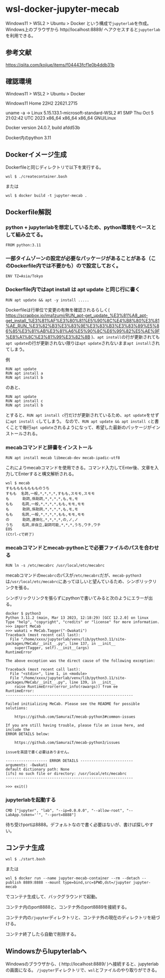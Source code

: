 # wsl-docker-jupyter-mecab

Windows11 > WSL2 > Ubuntu > Docker という構成で`jupyterlab`を作成。
Windows上のブラウザから http//localhost:8889/ へアクセスすると`jupyterlab`を利用できる。


## 参考文献

https://qiita.com/kojiue/items/f04443fcf1e0b4ddb31b


## 確認環境

Windows11 > WSL2 > Ubuntu > Docker

Windows11 Home 22H2 22621.2715

uname -a → Linux 5.15.133.1-microsoft-standard-WSL2 #1 SMP Thu Oct 5 21:02:42 UTC 2023 x86_64 x86_64 x86_64 GNU/Linux

Docker version 24.0.7, build afdd53b

Docker内のpython 3.11


## Dockerイメージ生成

Dockerfileと同じディレクトリで以下を実行する。

```
wsl $ ./createcontainer.bash
```

または

```
wsl $ docker build -t jupyter-mecab .
```


## Dockerfile解説

### python + jupyterlabを想定しているため、python環境をベースとして組み立てる。

```
FROM python:3.11
```

### 一部タイムゾーンの設定が必要なパッケージがあることがある（このDockerfile内では不要かも）ので設定しておく。

```
ENV TZ=Asia/Tokyo
```

### Dockerfile内ではapt install は apt update と同じ行に書く

```
RUN apt update && apt -y install .....
```

Dockerfileは行単位で変更の有無を確認されるらしく( https://scrapbox.io/ima1zumi/RUN_apt-get_update_%E3%81%A8_apt-get_install_%E3%81%AF%E3%80%81%E5%90%8C%E4%B8%80%E3%81%AE_RUN_%E3%82%B3%E3%83%9E%E3%83%B3%E3%83%89%E5%86%85%E3%81%AB%E3%81%A6%E5%90%8C%E6%99%82%E5%AE%9F%E8%A1%8C%E3%81%99%E3%82%8B )、`apt install`の行が更新されても`apt update`の行が更新されない限りは`apt update`されないまま`apt install`されてしまう。

例

```
RUN apt update
RUN apt install a
RUN apt install b
```

のあと、

```
RUN apt update
RUN apt install c
RUN apt install b
```

とすると、`RUN apt install c`行だけが更新されているため、`apt update`をせずに`apt install c`してしまう。
なので、`RUN apt update && apt install c`と書くことで毎行`apt update`されるようになって、希望した最新のパッケージがインストールされる。

### mecabコマンドと辞書をインストール

```
RUN apt install mecab libmecab-dev mecab-ipadic-utf8
```

これによりmecabコマンドを使用できる。コマンド入力してEnter後、文章を入力してEnterすると構文解析される。

```
wsl $ mecab
すもももももももものうち
すもも  名詞,一般,*,*,*,*,すもも,スモモ,スモモ
も      助詞,係助詞,*,*,*,*,も,モ,モ
もも    名詞,一般,*,*,*,*,もも,モモ,モモ
も      助詞,係助詞,*,*,*,*,も,モ,モ
もも    名詞,一般,*,*,*,*,もも,モモ,モモ
の      助詞,連体化,*,*,*,*,の,ノ,ノ
うち    名詞,非自立,副詞可能,*,*,*,うち,ウチ,ウチ
EOS
(Ctrl-cで終了)
```

### mecabコマンドとmecab-pythonとで必要ファイルのパスを合わせる

```
RUN ln -s /etc/mecabrc /usr/local/etc/mecabrc
```

mecabコマンドの`mecabrc`のパスが`/etc/mecabrc`だが、`mecab-python3`は`/usr/local/etc/mecabrc`にあってほしいと望んているため、シンボリックリンクを張る。

シンボリックリンクを張らずにpythonで書いてみると次のようにエラーが出る。

```
docker $ python3
Python 3.11.2 (main, Mar 13 2023, 12:18:29) [GCC 12.2.0] on linux
Type "help", "copyright", "credits" or "license" for more information.
>>> import MeCab
>>> wakati = MeCab.Tagger("-Owakati")
Traceback (most recent call last):
  File "/home/xxxx/jupyterlab/venv/lib/python3.11/site-packages/MeCab/__init__.py", line 137, in __init__
    super(Tagger, self).__init__(args)
RuntimeError

The above exception was the direct cause of the following exception:

Traceback (most recent call last):
  File "<stdin>", line 1, in <module>
  File "/home/xxxx/jupyterlab/venv/lib/python3.11/site-packages/MeCab/__init__.py", line 139, in __init__
    raise RuntimeError(error_info(rawargs)) from ee
RuntimeError:
----------------------------------------------------------

Failed initializing MeCab. Please see the README for possible solutions:

    https://github.com/SamuraiT/mecab-python3#common-issues

If you are still having trouble, please file an issue here, and include the
ERROR DETAILS below:

    https://github.com/SamuraiT/mecab-python3/issues

issueを英語で書く必要はありません。

------------------- ERROR DETAILS ------------------------
arguments: -Owakati
default dictionary path: None
[ifs] no such file or directory: /usr/local/etc/mecabrc
----------------------------------------------------------

>>> exit()
```

### jupyterlabを起動する

```
CMD ["jupyter", "lab", "--ip=0.0.0.0", "--allow-root", "--LabApp.token=''", "--port=8888"]
```

待ち受けportは8888。デフォルトなので書く必要はないが、書けば探しやすい。


## コンテナ生成

```
wsl $ ./start.bash
```

または

```
wsl $ docker run --name jupyter-mecab-container --rm --detach --publish 8889:8888 --mount type=bind,src=$PWD,dst=/jupyter jupyter-mecab
```

でコンテナ生成して、バックグラウンドで起動。

コンテナ内のport8888と、コンテナ外のport8889を接続する。

コンテナ内の`/jupyter`ディレクトリと、コンテナ外の現在のディレクトリを紐づける。

コンテナ終了したら自動で削除する。


## Windowsからlupyterlabへ

Windowsのブラウザから、( http://localhost:8889/ )へ接続すると、jupyterlabの画面になる。
`/jupyter`ディレクトリで、`wsl`とファイルのやり取りができる。

